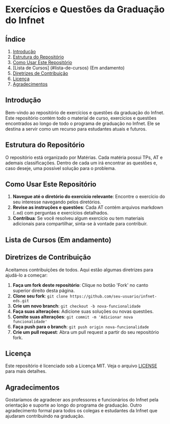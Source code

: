 # Exercícios e Questões da Graduação do Infnet

## Índice

1. [Introdução](#introdução)
2. [Estrutura do Repositório](#estrutura-do-repositório)
3. [Como Usar Este Repositório](#como-usar-este-repositório)
4. [Lista de Cursos] (#lista-de-cursos) (Em andamento)
5. [Diretrizes de Contribuição](#diretrizes-de-contribuição)
6. [Licença](#licença)
7. [Agradecimentos](#agradecimentos)

## Introdução

Bem-vindo ao repositório de exercícios e questões da graduação do Infnet. Este repositório contém todo o material de curso, exercícios e questões encontrados ao longo de todo o programa de graduação no Infnet. Ele se destina a servir como um recurso para estudantes atuais e futuros.

## Estrutura do Repositório

O repositório está organizado por Matérias. Cada matéria possui TPs, AT e ademais classificações. Dentro de cada um irá encontrar as questões e, caso deseje, uma possível solução para o problema.

## Como Usar Este Repositório

1. **Navegue até o diretório do exercício relevante**: Encontre o exercício do seu interesse navegando pelos diretórios.
2. **Revise as instruções e questões**: Cada AT contém arquivos markdown (`.md`) com perguntas e exercícios detalhados.
3. **Contribua**: Se você resolveu algum exercício ou tem materiais adicionais para compartilhar, sinta-se à vontade para contribuir.

## Lista de Cursos (Em andamento)

## Diretrizes de Contribuição

Aceitamos contribuições de todos. Aqui estão algumas diretrizes para ajudá-lo a começar:

1. **Faça um fork deste repositório**: Clique no botão 'Fork' no canto superior direito desta página.
2. **Clone seu fork**: `git clone https://github.com/seu-usuario/infnet-eds.git`
3. **Crie um novo branch**: `git checkout -b nova-funcionalidade`
4. **Faça suas alterações**: Adicione suas soluções ou novas questões.
5. **Comite suas alterações**: `git commit -m 'Adicionar nova funcionalidade'`
6. **Faça push para o branch**: `git push origin nova-funcionalidade`
7. **Crie um pull request**: Abra um pull request a partir do seu repositório fork.

## Licença

Este repositório é licenciado sob a Licença MIT. Veja o arquivo [LICENSE](LICENSE) para mais detalhes.

## Agradecimentos

Gostaríamos de agradecer aos professores e funcionários do Infnet pela orientação e suporte ao longo do programa de graduação.
Outro agradecimento formal para todos os colegas e estudantes da Infnet que ajudaram contribuindo na graduação.
